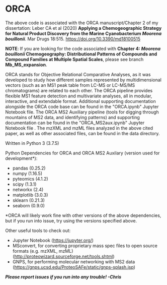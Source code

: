 # ORCA
The above code is associated with the ORCA manuscript/Chapter 2 of my dissertation: Leber CA et al (2020) **Applying a Chemogeographic Strategy for Natural Product Discovery from the Marine Cyanobacterium *Moorena bouillonii***. Mar Drugs 18:515. https://doi.org/10.3390/md18100515

**NOTE**: If you are looking for the code associated with **Chapter 4: *Moorena bouillonii* Chemogeography: Distributional Patterns of Compounds and Compound Families at Multiple Spatial Scales**, please see branch **Mb_MS_expansion**.

ORCA stands for Objective Relational Comparative Analyses, as it was developed to study how different samples represented by multidimensional vectors (such as an MS1 peak table from LC-MS or LC-MS/MS chromatograms) are related to each other. The ORCA pipeline provides flexible MS1 feature detection and multivariate analyses, all in modular, interactive, and extendable format. Additional supporting documentation alongside the ORCA code base can be found in the "ORCA.ipynb" Jupyter Notebook file. The ORCA MS2 Auxiliary pipeline (tools for digging through mountains of MS2 data, and identifying patterns) and supporting documentation can be found in the "ORCA_MS2aux.ipynb" Jupyter Notebook file . The mzXML and mzML files analyzed in the above cited paper, as well as other associated files, can be found in the data directory.

Written in Python 3 (3.7.5)

Python Dependencies for ORCA and ORCA MS2 Auxilary (version used for development*):
- pandas (0.25.2)
- numpy (1.16.5)
- pyteomics (4.1.2)
- scipy (1.3.1)
- networkx (2.4)
- matplotlib (3.0.3) 
- sklearn (0.21.3)
- seaborn (0.9.0)

*ORCA will likely work fine with other versions of the above dependencies, but if you run into issue, try using the versions specified above.


Other useful tools to check out:
- Jupyter Notebook (https://jupyter.org/)
- MSconvert, for converting proprietary mass spec files to open source formats (e.g. mzXML, mzML) (http://proteowizard.sourceforge.net/tools.shtml)
- GNPS, for performing molecular networking with MS2 data (https://gnps.ucsd.edu/ProteoSAFe/static/gnps-splash.jsp)


***Please report issues if you run into any trouble! -Chris***
